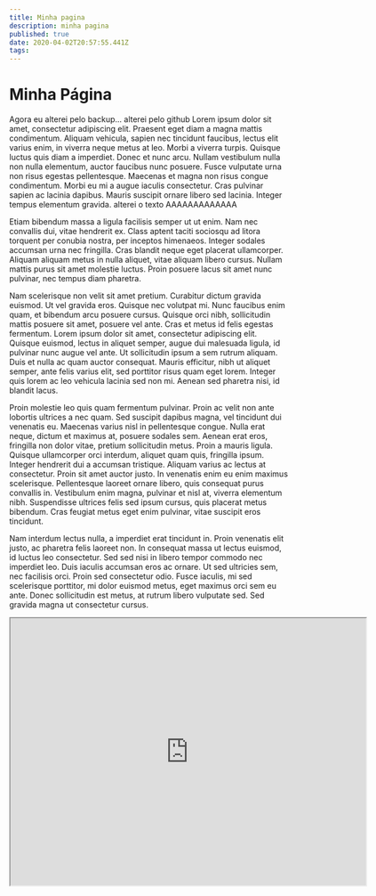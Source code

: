 ```yaml
---
title: Minha pagina
description: minha pagina
published: true
date: 2020-04-02T20:57:55.441Z
tags: 
---
```


# Minha Página
Agora eu alterei pelo backup...
alterei pelo github
Lorem ipsum dolor sit amet, consectetur adipiscing elit. Praesent eget diam a magna mattis condimentum. Aliquam vehicula, sapien nec tincidunt faucibus, lectus elit varius enim, in viverra neque metus at leo. Morbi a viverra turpis. Quisque luctus quis diam a imperdiet. Donec et nunc arcu. Nullam vestibulum nulla non nulla elementum, auctor faucibus nunc posuere. Fusce vulputate urna non risus egestas pellentesque. Maecenas et magna non risus congue condimentum. Morbi eu mi a augue iaculis consectetur. Cras pulvinar sapien ac lacinia dapibus. Mauris suscipit ornare libero sed lacinia. Integer tempus elementum gravida. alterei o texto AAAAAAAAAAAAA

Etiam bibendum massa a ligula facilisis semper ut ut enim. Nam nec convallis dui, vitae hendrerit ex. Class aptent taciti sociosqu ad litora torquent per conubia nostra, per inceptos himenaeos. Integer sodales accumsan urna nec fringilla. Cras blandit neque eget placerat ullamcorper. Aliquam aliquam metus in nulla aliquet, vitae aliquam libero cursus. Nullam mattis purus sit amet molestie luctus. Proin posuere lacus sit amet nunc pulvinar, nec tempus diam pharetra.

Nam scelerisque non velit sit amet pretium. Curabitur dictum gravida euismod. Ut vel gravida eros. Quisque nec volutpat mi. Nunc faucibus enim quam, et bibendum arcu posuere cursus. Quisque orci nibh, sollicitudin mattis posuere sit amet, posuere vel ante. Cras et metus id felis egestas fermentum. Lorem ipsum dolor sit amet, consectetur adipiscing elit. Quisque euismod, lectus in aliquet semper, augue dui malesuada ligula, id pulvinar nunc augue vel ante. Ut sollicitudin ipsum a sem rutrum aliquam. Duis et nulla ac quam auctor consequat. Mauris efficitur, nibh ut aliquet semper, ante felis varius elit, sed porttitor risus quam eget lorem. Integer quis lorem ac leo vehicula lacinia sed non mi. Aenean sed pharetra nisi, id blandit lacus.

Proin molestie leo quis quam fermentum pulvinar. Proin ac velit non ante lobortis ultrices a nec quam. Sed suscipit dapibus magna, vel tincidunt dui venenatis eu. Maecenas varius nisl in pellentesque congue. Nulla erat neque, dictum et maximus at, posuere sodales sem. Aenean erat eros, fringilla non dolor vitae, pretium sollicitudin metus. Proin a mauris ligula. Quisque ullamcorper orci interdum, aliquet quam quis, fringilla ipsum. Integer hendrerit dui a accumsan tristique. Aliquam varius ac lectus at consectetur. Proin sit amet auctor justo. In venenatis enim eu enim maximus scelerisque. Pellentesque laoreet ornare libero, quis consequat purus convallis in. Vestibulum enim magna, pulvinar et nisl at, viverra elementum nibh. Suspendisse ultrices felis sed ipsum cursus, quis placerat metus bibendum. Cras feugiat metus eget enim pulvinar, vitae suscipit eros tincidunt.

Nam interdum lectus nulla, a imperdiet erat tincidunt in. Proin venenatis elit justo, ac pharetra felis laoreet non. In consequat massa ut lectus euismod, id luctus leo consectetur. Sed sed nisi in libero tempor commodo nec imperdiet leo. Duis iaculis accumsan eros ac ornare. Ut sed ultricies sem, nec facilisis orci. Proin sed consectetur odio. Fusce iaculis, mi sed scelerisque porttitor, mi dolor euismod metus, eget maximus orci sem eu ante. Donec sollicitudin est metus, at rutrum libero vulputate sed. Sed gravida magna ut consectetur cursus.

<iframe src="https://drive.google.com/file/d/1hESWcsY1n8o0zmRQ9MGubseadzYfz9wR/preview" width="640" height="480"></iframe>

